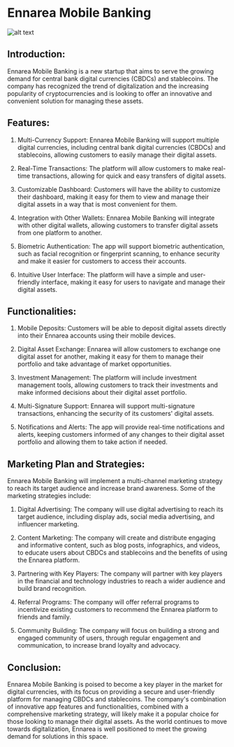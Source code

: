 # Ennarea Mobile Banking

![alt text]()


## Introduction:

Ennarea Mobile Banking is a new startup that aims to serve the growing demand for central bank digital currencies (CBDCs) and stablecoins. The company has recognized the trend of digitalization and the increasing popularity of cryptocurrencies and is looking to offer an innovative and convenient solution for managing these assets.


## Features:

1. Multi-Currency Support: Ennarea Mobile Banking will support multiple digital currencies, including central bank digital currencies (CBDCs) and stablecoins, allowing customers to easily manage their digital assets.

2. Real-Time Transactions: The platform will allow customers to make real-time transactions, allowing for quick and easy transfers of digital assets.

3. Customizable Dashboard: Customers will have the ability to customize their dashboard, making it easy for them to view and manage their digital assets in a way that is most convenient for them.

4. Integration with Other Wallets: Ennarea Mobile Banking will integrate with other digital wallets, allowing customers to transfer digital assets from one platform to another.

5. Biometric Authentication: The app will support biometric authentication, such as facial recognition or fingerprint scanning, to enhance security and make it easier for customers to access their accounts.

6. Intuitive User Interface: The platform will have a simple and user-friendly interface, making it easy for users to navigate and manage their digital assets.

## Functionalities:

1. Mobile Deposits: Customers will be able to deposit digital assets directly into their Ennarea accounts using their mobile devices.

2. Digital Asset Exchange: Ennarea will allow customers to exchange one digital asset for another, making it easy for them to manage their portfolio and take advantage of market opportunities.

3. Investment Management: The platform will include investment management tools, allowing customers to track their investments and make informed decisions about their digital asset portfolio.

4. Multi-Signature Support: Ennarea will support multi-signature transactions, enhancing the security of its customers' digital assets.

5. Notifications and Alerts: The app will provide real-time notifications and alerts, keeping customers informed of any changes to their digital asset portfolio and allowing them to take action if needed.


## Marketing Plan and Strategies:


Ennarea Mobile Banking will implement a multi-channel marketing strategy to reach its target audience and increase brand awareness. Some of the marketing strategies include:

1. Digital Advertising: The company will use digital advertising to reach its target audience, including display ads, social media advertising, and influencer marketing.

2. Content Marketing: The company will create and distribute engaging and informative content, such as blog posts, infographics, and videos, to educate users about CBDCs and stablecoins and the benefits of using the Ennarea platform.

3. Partnering with Key Players: The company will partner with key players in the financial and technology industries to reach a wider audience and build brand recognition.

4. Referral Programs: The company will offer referral programs to incentivize existing customers to recommend the Ennarea platform to friends and family.

5. Community Building: The company will focus on building a strong and engaged community of users, through regular engagement and communication, to increase brand loyalty and advocacy.





## Conclusion:

Ennarea Mobile Banking is poised to become a key player in the market for digital currencies, with its focus on providing a secure and user-friendly platform for managing CBDCs and stablecoins. The company's combination of innovative app features and functionalities, combined with a comprehensive marketing strategy, will likely make it a popular choice for those looking to manage their digital assets. As the world continues to move towards digitalization, Ennarea is well positioned to meet the growing demand for solutions in this space.

